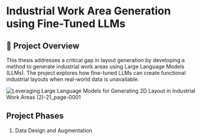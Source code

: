 # Industrial Work Area Generation using Fine-Tuned LLMs

## 📌 Project Overview
This thesis addresses a critical gap in layout generation by developing a method to generate industrial work areas using Large Language Models (LLMs). The project explores how fine-tuned LLMs can create functional industrial layouts when real-world data is unavailable.

![Leveraging Large Language Models for Generating 2D Layout in Industrial Work Areas (2)-21_page-0001](https://github.com/user-attachments/assets/da89e675-f34e-46d0-9d31-5577b49c2d78)

## Project Phases 
1. Data Design and Augmentation
